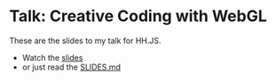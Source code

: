 # Talk: Creative Coding with WebGL

These are the slides to my talk for HH.JS.

* Watch the [slides](https://terabaud.github.io/hello-webgl/talk-webgl/slides.html)
* or just read the [SLIDES.md](SLIDES.md)

